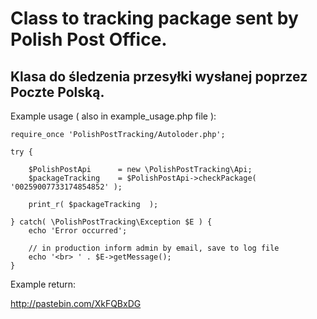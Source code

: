 Class to tracking package sent by Polish Post Office.
=====================================================
Klasa do śledzenia przesyłki wysłanej poprzez Poczte Polską.
------------------------------------------------------------------

Example usage ( also in example_usage.php file ):

	require_once 'PolishPostTracking/Autoloder.php';

	try {

		$PolishPostApi 		= new \PolishPostTracking\Api;
		$packageTracking 	= $PolishPostApi->checkPackage( '00259007733174854852' );

		print_r( $packageTracking  );

	} catch( \PolishPostTracking\Exception $E ) {
		echo 'Error occurred';

		// in production inform admin by email, save to log file
		echo '<br> ' . $E->getMessage();
	}

Example return:

http://pastebin.com/XkFQBxDG

